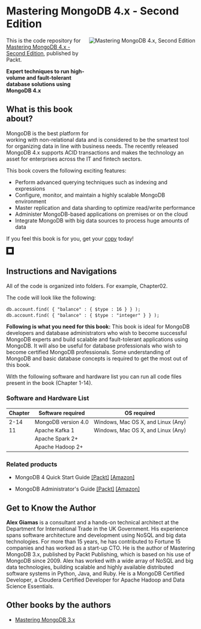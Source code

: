 # Mastering MongoDB 4.x - Second Edition

<a href="https://www2.packtpub.com/big-data-and-business-intelligence/mastering-mongodb-4x-second-edition?utm_source=github&utm_medium=repository&utm_campaign=9781789617870"><img src="https://d1ldz4te4covpm.cloudfront.net/sites/default/files/imagecache/ppv4_main_book_cover/B12072_MockupCover.png" alt="Mastering MongoDB 4.x, Second Edition" height="256px" align="right"></a>

This is the code repository for [Mastering MongoDB 4.x - Second Edition](https://www2.packtpub.com/big-data-and-business-intelligence/mastering-mongodb-4x-second-edition?utm_source=github&utm_medium=repository&utm_campaign=9781789617870), published by Packt.

**Expert techniques to run high-volume and fault-tolerant database solutions using MongoDB 4.x**

## What is this book about?
MongoDB is the best platform for working with non-relational data and is considered to be the smartest tool for organizing data in line with business needs. The recently released MongoDB 4.x supports ACID transactions and makes the technology an asset for enterprises across the IT and fintech sectors. 

This book covers the following exciting features:
* Perform advanced querying techniques such as indexing and expressions
* Configure, monitor, and maintain a highly scalable MongoDB environment 
* Master replication and data sharding to optimize read/write performance 
* Administer MongoDB-based applications on premises or on the cloud 
* Integrate MongoDB with big data sources to process huge amounts of data 

If you feel this book is for you, get your [copy](https://www.amazon.com/dp/1789617871) today!

<a href="https://www.packtpub.com/?utm_source=github&utm_medium=banner&utm_campaign=GitHubBanner"><img src="https://raw.githubusercontent.com/PacktPublishing/GitHub/master/GitHub.png" 
alt="https://www.packtpub.com/" border="5" /></a>


## Instructions and Navigations
All of the code is organized into folders. For example, Chapter02.

The code will look like the following:
```
db.account.find( { "balance" : { $type : 16 } } );
db.account.find( { "balance" : { $type : "integer" } } );
```

**Following is what you need for this book:**
This book is ideal for MongoDB developers and database administrators who wish to become successful MongoDB experts and build scalable and fault-tolerant applications using MongoDB. It will also be useful for database professionals who wish to become certified MongoDB professionals. Some understanding of MongoDB and basic database concepts is required to get the most out of this book.

With the following software and hardware list you can run all code files present in the book (Chapter 1-14).

### Software and Hardware List

| Chapter  | Software required                   | OS required                        |
| -------- | ------------------------------------| -----------------------------------|
| 2-14     | MongoDB version 4.0                 | Windows, Mac OS X, and Linux (Any) |
| 11       | Apache Kafka 1                      | Windows, Mac OS X, and Linux (Any) |
|          | Apache Spark 2+                     |                                    |
|          | Apache Hadoop 2+                    |                                    |
        




### Related products
* MongoDB 4 Quick Start Guide [[Packt]](https://prod.packtpub.com/in/big-data-and-business-intelligence/mongodb-4-quick-start-guide?utm_source=github&utm_medium=repository&utm_campaign=9781789343533) [[Amazon]](https://www.amazon.com/dp/1789343534)

* MongoDB Administrator's Guide [[Packt]](https://prod.packtpub.com/in/big-data-and-business-intelligence/mongodb-administrators-guide?utm_source=github&utm_medium=repository&utm_campaign=9781787126480) [[Amazon]](https://www.amazon.com/dp/178712648X)

## Get to Know the Author

**Alex Giamas** is a consultant and a hands-on technical architect at the Department for International Trade in the UK Government. His experience spans software architecture and development using NoSQL and big data technologies. For more than 15 years, he has contributed to Fortune 15 companies and has worked as a start-up CTO. He is the author of Mastering MongoDB 3.x, published by Packt Publishing, which is based on his use of MongoDB since 2009. Alex has worked with a wide array of NoSQL and big data technologies, building scalable and highly available distributed software systems in Python, Java, and Ruby. He is a MongoDB Certified Developer, a Cloudera Certified Developer for Apache Hadoop and Data Science Essentials.



## Other books by the authors
* [	Mastering MongoDB 3.x](https://prod.packtpub.com/in/big-data-and-business-intelligence/mastering-mongodb-3x?utm_source=github&utm_medium=repository&utm_campaign=9781783982608)

